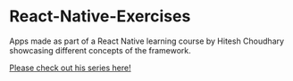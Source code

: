 # React-Native-Exercises
Apps made as part of a React Native learning course by Hitesh Choudhary showcasing different concepts of the framework.

[Please check out his series here!](https://www.youtube.com/playlist?list=PLRAV69dS1uWSjBBJ-egNNOd4mdblt1P4c)
